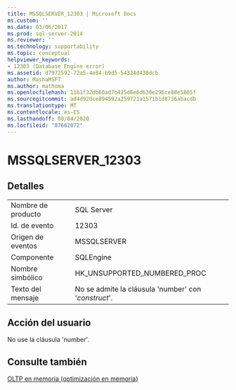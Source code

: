 ```yaml
---
title: MSSQLSERVER_12303 | Microsoft Docs
ms.custom: ''
ms.date: 03/06/2017
ms.prod: sql-server-2014
ms.reviewer: ''
ms.technology: supportability
ms.topic: conceptual
helpviewer_keywords:
- 12303 (Database Engine error)
ms.assetid: d7972592-72a5-4e84-b9d5-54324d430dcb
author: MashaMSFT
ms.author: mathoma
ms.openlocfilehash: 11b1f32db60ad7b425d6e6d630e296ce88e5805f
ms.sourcegitcommit: ad4d92dce894592a259721a1571b1d8736abacdb
ms.translationtype: MT
ms.contentlocale: es-ES
ms.lasthandoff: 08/04/2020
ms.locfileid: "87662072"
---
```

# <a name="mssqlserver_12303"></a>MSSQLSERVER_12303
    
## <a name="details"></a>Detalles  
  
|||  
|-|-|  
|Nombre de producto|SQL Server|  
|Id. de evento|12303|  
|Origen de eventos|MSSQLSERVER|  
|Componente|SQLEngine|  
|Nombre simbólico|HK_UNSUPPORTED_NUMBERED_PROC|  
|Texto del mensaje|No se admite la cláusula 'number' con '*construct*'.|  
  
## <a name="user-action"></a>Acción del usuario  
 No use la cláusula 'number'.  
  
## <a name="see-also"></a>Consulte también  
 [OLTP en memoria &#40;optimización en memoria&#41;](../in-memory-oltp/in-memory-oltp-in-memory-optimization.md)  
  
  
